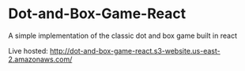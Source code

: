# Dot-and-Box-Game-React
A simple implementation of the classic dot and box game built in react

Live hosted: http://dot-and-box-game-react.s3-website.us-east-2.amazonaws.com/
